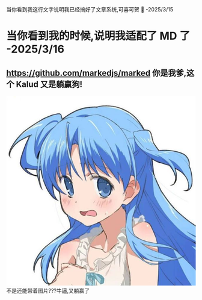 当你看到我这行文字说明我已经搞好了文章系统,可喜可贺 🥰 -2025/3/15

# 当你看到我的时候,说明我适配了 MD 了 -2025/3/16

## https://github.com/markedjs/marked 你是我爹,这个 Kalud 又是躺赢狗!

![Image](/resource/article/articles/article1/test.png)  
不是还能带着图片???牛逼,又躺赢了
